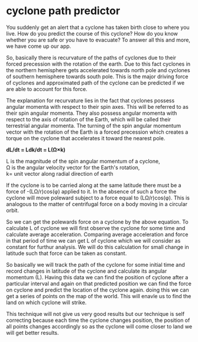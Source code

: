 # cyclone path predictor

You suddenly get an alert that a cyclone has taken birth close to where you live. How do you predict the course of this cyclone? How do you know whether you are safe or you have to evacuate? To answer all this and more, we have come up our app. 

So, basically there is recurvature of the paths of cyclones due to their forced precession with the rotation of the earth. Due to this fact cyclones in the northern hemisphere gets accelerated towards north pole and cyclones of southern hemisphere towards south pole. This is the major driving force of cyclones and approximated path of the cyclone can be predicted if we are able to account for this force.

The explanation for recurvature lies in the fact that cyclones possess angular momenta with respect to their spin axes. This will be referred to as their spin angular momenta. They also possess angular momenta with respect to the axis of rotation of the Earth, which will be called their terrestrial angular momenta. The turning of the spin angular momentum vector with the rotation of the Earth is a forced precession which creates a torque on the cyclone that accelerates it toward the nearest pole.

<b>dL/dt = Ldk/dt = L(Ω×k)</b>

L is the magnitude of the spin angular momentum of a cyclone,<br>
Ω is the angular velocity vector for the Earth's rotation,<br>
k= unit vector along radial direction of earth

If the cyclone is to be carried along at the same latitude there must be a force of -(LΩ/r)cos(φ) applied to it. In the absence of such a force the cyclone will move poleward subject to a force equal to (LΩ/r)cos(φ). This is analogous to the matter of centrifugal force on a body moving in a circular orbit.

So we can get the polewards force on a cyclone by the above equation. To calculate L of cyclone we will first observe the cyclone for some time and calculate average acceleration. Comparing average acceleration and force in that period of time we can get L of cyclone which we will consider as constant for furthur analysis. We will do this calculation for small change in latitude such that force can be taken as constant.

So basically we will track the path of the cyclone for some initial time and record changes in latitude of the cyclone and calculate its angular momentum (L). Having this data we can find the position of cyclone after a particular interval and again on that predicted position we can find the force on cyclone and predict the location of the cyclone again. doing this we can get a series of points on the map of the world. This will enavle us to find the land on which cyclone will strike.

This technique will not give us very good results but our technique is self correcting because each time the cyclone changes position, the position of all points changes accordingly so as the cyclone will come closer to land we will get better results.
